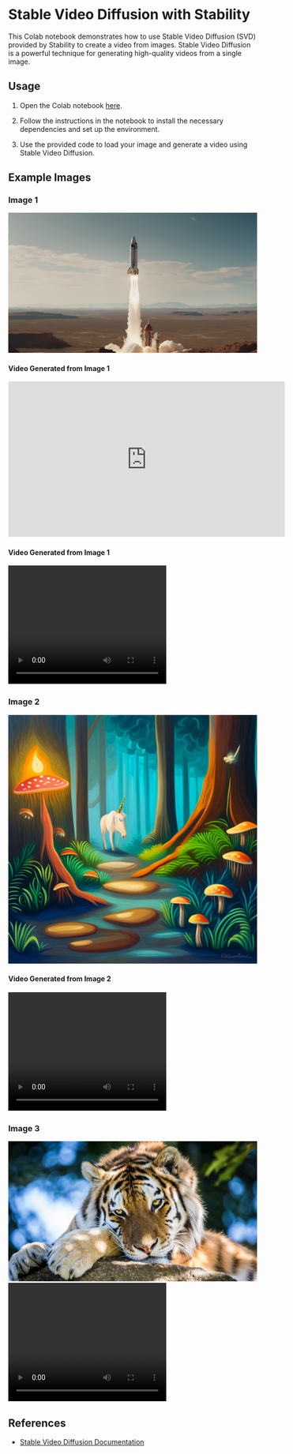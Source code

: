 # Stable Video Diffusion with Stability

This Colab notebook demonstrates how to use Stable Video Diffusion (SVD) provided by Stability to create a video from images. Stable Video Diffusion is a powerful technique for generating high-quality videos from a single image.

## Usage

1. Open the Colab notebook [here]((https://github.com/MiraSharma8511/Hands-on-DiffusionModel/blob/main/image_to_video_using_stablevideodiffusion.ipynb)).

2. Follow the instructions in the notebook to install the necessary dependencies and set up the environment.

3. Use the provided code to load your image and generate a video using Stable Video Diffusion.

## Example Images

### Image 1
![Image 1](https://github.com/MiraSharma8511/Hands-on-DiffusionModel/blob/main/rocket.png)


#### Video Generated from Image 1
<iframe width="560" height="315" src="https://youtu.be/7jv7viojLoI" frameborder="0" allow="accelerometer; autoplay; encrypted-media; gyroscope; picture-in-picture" allowfullscreen></iframe>


#### Video Generated from Image 1
<video width="320" height="240" controls>
  <source src="((https://youtu.be/dSSVyGQiKks))" type="video/mp4">
  Your browser does not support the video tag.
</video>

### Image 2
![Image 2](https://github.com/MiraSharma8511/Hands-on-DiffusionModel/blob/main/export.png)
#### Video Generated from Image 2
<video width="320" height="240" controls>
  <source src="(https://github.com/MiraSharma8511/Hands-on-DiffusionModel/blob/main/generated%20(1).mp4)" type="video/mp4">
  Your browser does not support the video tag.
</video>

### Image 3
![Image 3](https://github.com/MiraSharma8511/Hands-on-DiffusionModel/blob/main/Tiger-1.jpg)
<video width="320" height="240" controls>
  <source src="(https://github.com/MiraSharma8511/Hands-on-DiffusionModel/blob/main/generated%20(2).mp4)" type="video/mp4">
  Your browser does not support the video tag.
</video>

## References

- [Stable Video Diffusion Documentation](https://huggingface.co/docs/diffusers/main/en/using-diffusers/svd)

